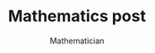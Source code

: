 ---
layout: ../../layouts/MarkdownPostLayout.astro
title: 'Mathematics post'
pubDate: 2025-02-20
description: '(Short maths description)'
author: 'Mathematician'
image:
    url: '/images/mathematics.jpg'
    alt: 'Various mathematical diagrams presented over a blue background.'
tags: ["all-posts","science", "mathematics"]
---